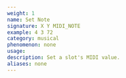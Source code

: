 ```yaml
---
weight: 1
name: Set Note
signature: X Y MIDI_NOTE
example: 4 3 72
category: musical
phenomenon: none
usage: 
description: Set a slot's MIDI value.
aliases: none
---
```

